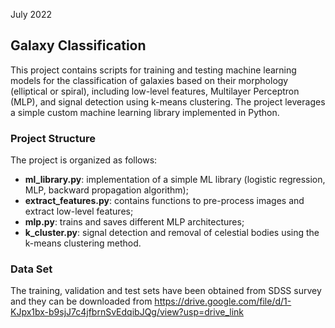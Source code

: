 July 2022

## Galaxy Classification

This project contains scripts for training and testing machine learning models for the classification of galaxies based on their morphology (elliptical or spiral), 
including low-level features, Multilayer Perceptron (MLP), and signal detection using k-means clustering. 
The project leverages a simple custom machine learning library implemented in Python.

### Project Structure
The project is organized as follows:
- **ml_library.py**: implementation of a simple ML library (logistic regression, MLP, backward propagation algorithm);
- **extract_features.py**: contains functions to pre-process images and extract low-level features;
- **mlp.py**: trains and saves different MLP architectures;
- **k_cluster.py**: signal detection and removal of celestial bodies using the k-means clustering method.

### Data Set
The training, validation and test sets have been obtained from SDSS survey and they can be downloaded from https://drive.google.com/file/d/1-KJpx1bx-b9sjJ7c4jfbrnSvEdqibJQg/view?usp=drive_link


